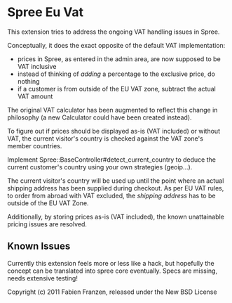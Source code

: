 Spree Eu Vat
============

This extension tries to address the ongoing VAT handling issues in Spree. 

Conceptually, it does the exact opposite of the default VAT implementation:

- prices in Spree, as entered in the admin area, are now supposed to be VAT inclusive
- instead of thinking of _adding_ a percentage to the exclusive price, do nothing
- if a customer is from outside of the EU VAT zone, subtract the actual VAT amount

The original VAT calculator has been augmented to reflect this change in philosophy 
(a new Calculator could have been created instead).

To figure out if prices should be displayed as-is (VAT included) or without VAT,
the current visitor's country is checked against the VAT zone's member countries.

Implement Spree::BaseController#detect\_current\_country to deduce the current 
customer's country using your own strategies (geoip...).

The current visitor's country will be used up until the point where an actual
shipping address has been supplied during checkout. As per EU VAT rules, to
order from abroad with VAT excluded, the _shipping address_ has to be outside 
of the EU VAT Zone.

Additionally, by storing prices as-is (VAT included), the known unattainable 
pricing issues are resolved.

## Known Issues

Currently this extension feels more or less like a hack, but hopefully the
concept can be translated into spree core eventually. Specs are missing, needs
extensive testing!

Copyright (c) 2011 Fabien Franzen, released under the New BSD License
